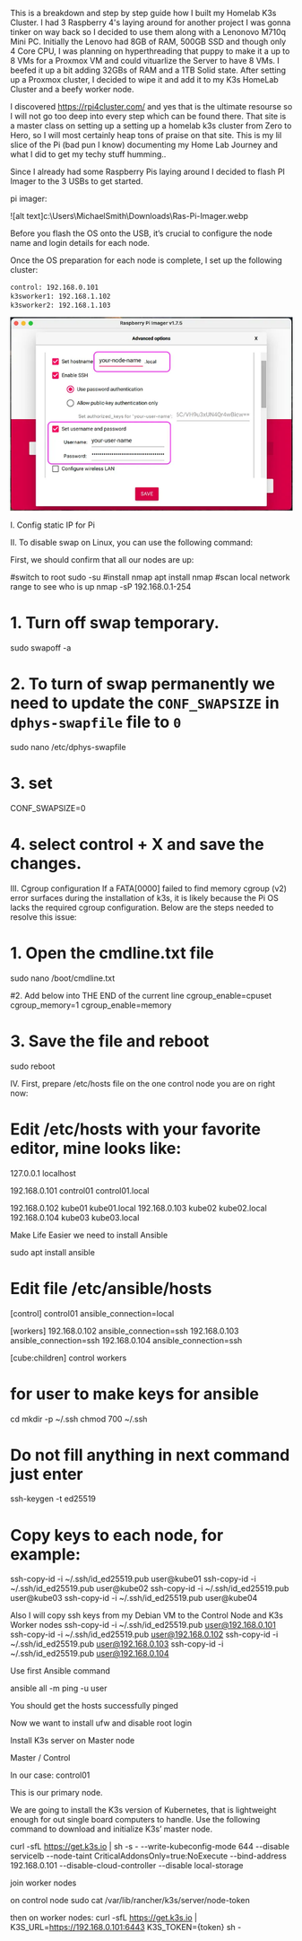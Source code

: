 This is a breakdown and step by step guide how I built my Homelab K3s Cluster. I had 3 Raspberry 4's laying around for another project I was gonna tinker on way back so I decided to use them along with a Lenonovo M710q Mini PC. Initially the Lenovo had 8GB of RAM, 500GB SSD and though only 4 Core CPU, I was planning on hyperthreading that puppy to make it a up to 8 VMs for a Proxmox VM and could vituarlize the Server to have 8 VMs. I beefed it up a bit adding 32GBs of RAM and a 1TB Solid state. After setting up a Proxmox cluster, I decided to wipe it and add it to my K3s HomeLab Cluster and a beefy worker node. 


I discovered https://rpi4cluster.com/ and yes that is the ultimate resourse so I will not go too deep into every step which can be found there. That site is a master class on setting up a setting up a homelab k3s cluster from Zero to Hero, so I will most certainly heap tons of praise on that site. This is my lil slice of the Pi (bad pun I know) documenting my Home Lab Journey and what I did to get my techy stuff humming..


Since I already had some Raspberry Pis laying around I decided to flash PI Imager to the 3 USBs to get started. 

pi imager:

![alt text]c:\Users\MichaelSmith\Downloads\Ras-Pi-Imager.webp

Before you flash the OS onto the USB, it’s crucial to configure the node name and login details for each node.

Once the OS preparation for each node is complete, I set up the following cluster:

    control: 192.168.0.101
    k3sworker1: 192.168.1.102 
    k3sworker2: 192.168.1.103 


![alt text](1_YaZDehBFT_c-81Pji8Mz-w.webp)

I. Config static IP for Pi

II. To disable swap on Linux, you can use the following command:

First, we should confirm that all our nodes are up:

#switch to root
sudo -su
#install nmap
apt install nmap
#scan local network range to see who is up
nmap -sP 192.168.0.1-254

# 1. Turn off swap temporary.
sudo swapoff -a

# 2. To turn of swap permanently we need to update the `CONF_SWAPSIZE` in `dphys-swapfile` file to `0`
sudo nano /etc/dphys-swapfile

# 3. set
  CONF_SWAPSIZE=0

# 4. select control + X and save the changes.


III. Cgroup configuration
If a FATA[0000] failed to find memory cgroup (v2) error surfaces during the installation of k3s, it is likely because the Pi OS lacks the required cgroup configuration. Below are the steps needed to resolve this issue:

# 1. Open the cmdline.txt file
sudo nano /boot/cmdline.txt

#2. Add below into THE END of the current line
cgroup_enable=cpuset cgroup_memory=1 cgroup_enable=memory

# 3. Save the file and reboot
sudo reboot

IV. First, prepare /etc/hosts file on the one control node you are on right now:

# Edit /etc/hosts with your favorite editor, mine looks like:
127.0.0.1 localhost

192.168.0.101 control01 control01.local

192.168.0.102 kube01 kube01.local
192.168.0.103 kube02 kube02.local
192.168.0.104 kube03 kube03.local


Make Life Easier we need to install Ansible

sudo apt install ansible

# Edit file /etc/ansible/hosts
[control]
control01  ansible_connection=local

[workers]
192.168.0.102  ansible_connection=ssh
192.168.0.103  ansible_connection=ssh
192.168.0.104  ansible_connection=ssh

[cube:children]
control
workers


# for user to make keys for ansible
cd
mkdir -p ~/.ssh
chmod 700 ~/.ssh
# Do not fill anything in next command just enter
ssh-keygen -t ed25519
# Copy keys to each node, for example:
ssh-copy-id -i ~/.ssh/id_ed25519.pub user@kube01
ssh-copy-id -i ~/.ssh/id_ed25519.pub user@kube02
ssh-copy-id -i ~/.ssh/id_ed25519.pub user@kube03
ssh-copy-id -i ~/.ssh/id_ed25519.pub user@kube04

Also I will copy ssh keys from my Debian VM to the Control Node and K3s Worker nodes
ssh-copy-id -i ~/.ssh/id_ed25519.pub user@192.168.0.101
ssh-copy-id -i ~/.ssh/id_ed25519.pub user@192.168.0.102
ssh-copy-id -i ~/.ssh/id_ed25519.pub user@192.168.0.103
ssh-copy-id -i ~/.ssh/id_ed25519.pub user@192.168.0.104


Use first Ansible command

ansible all -m ping -u user

You should get the hosts successfully pinged

Now we want to install ufw and disable root login


Install K3s server on Master node

Master / Control

In our case: control01

This is our primary node.

We are going to install the K3s version of Kubernetes, that is lightweight enough for out single board computers to handle. Use the following command to download and initialize K3s’ master node.


curl -sfL https://get.k3s.io | sh -s - --write-kubeconfig-mode 644 --disable servicelb --node-taint CriticalAddonsOnly=true:NoExecute --bind-address 192.168.0.101 --disable-cloud-controller --disable local-storage

join worker nodes

on control node 
sudo cat /var/lib/rancher/k3s/server/node-token

then on worker nodes:
curl -sfL https://get.k3s.io | K3S_URL=https://192.168.0.101:6443 K3S_TOKEN={token} sh -
